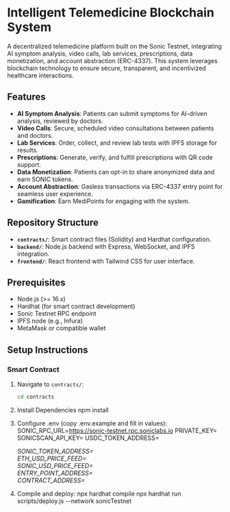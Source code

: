 # Intelligent Telemedicine Blockchain System

A decentralized telemedicine platform built on the Sonic Testnet, integrating AI symptom analysis, video calls, lab services, prescriptions, data monetization, and account abstraction (ERC-4337). This system leverages blockchain technology to ensure secure, transparent, and incentivized healthcare interactions.

## Features
- **AI Symptom Analysis**: Patients can submit symptoms for AI-driven analysis, reviewed by doctors.
- **Video Calls**: Secure, scheduled video consultations between patients and doctors.
- **Lab Services**: Order, collect, and review lab tests with IPFS storage for results.
- **Prescriptions**: Generate, verify, and fulfill prescriptions with QR code support.
- **Data Monetization**: Patients can opt-in to share anonymized data and earn SONIC tokens.
- **Account Abstraction**: Gasless transactions via ERC-4337 entry point for seamless user experience.
- **Gamification**: Earn MediPoints for engaging with the system.

## Repository Structure
- **`contracts/`**: Smart contract files (Solidity) and Hardhat configuration.
- **`backend/`**: Node.js backend with Express, WebSocket, and IPFS integration.
- **`frontend/`**: React frontend with Tailwind CSS for user interface.

## Prerequisites
- Node.js (>= 16.x)
- Hardhat (for smart contract development)
- Sonic Testnet RPC endpoint
- IPFS node (e.g., Infura)
- MetaMask or compatible wallet

## Setup Instructions

### Smart Contract
1. Navigate to `contracts/`:
   ```bash
   cd contracts


2. Install Dependencies
   npm install

3. Configure .env (copy .env.example and fill in values):
   SONIC_RPC_URL=https://sonic-testnet.rpc.soniclabs.io
   PRIVATE_KEY=<your-private-key>
   SONICSCAN_API_KEY=<your-sonicscan-api-key>
   USDC_TOKEN_ADDRESS=<address>
   SONIC_TOKEN_ADDRESS=<address>
   ETH_USD_PRICE_FEED=<address>
   SONIC_USD_PRICE_FEED=<address>
   ENTRY_POINT_ADDRESS=<address>
   CONTRACT_ADDRESS=<deployed-address>

4. Compile and deploy:
   npx hardhat compile
   npx hardhat run scripts/deploy.js --network sonicTestnet   
